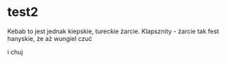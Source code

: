 # test2

Kebab to jest jednak kiepskie, tureckie żarcie.
Klapsznity - żarcie tak fest hanyskie, że aż wungiel czuć

i chuj
